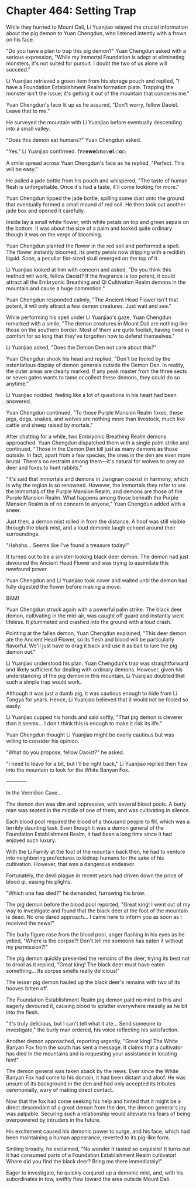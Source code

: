 # Chapter 464: Setting Trap

While they hurried to Mount Dali, Li Yuanjiao relayed the crucial information about the pig demon to Yuan Chengdun, who listened intently with a frown on his face.

"Do you have a plan to trap this pig demon?" Yuan Chengdun asked with a serious expression, "While my Immortal Foundation is adept at eliminating monsters, it's not suited for pursuit. I doubt the two of us alone will succeed."

Li Yuanjiao retrieved a green item from his storage pouch and replied, "I have a Foundation Establishment Realm formation plate. Trapping the monster isn't the issue; it's getting it out of the mountain that concerns me."

Yuan Chengdun's face lit up as he assured, "Don't worry, fellow Daoist. Leave that to me."

He surveyed the mountain with Li Yuanjiao before eventually descending into a small valley.

"Does this demon eat humans?" Yuan Chengdun asked.

"Yes," Li Yuanjiao confirmed.
𝕗𝗿𝕖𝐞𝐰𝗲𝕓𝐧𝕠𝕧𝗲𝐥.𝚌𝐨𝚖

A smile spread across Yuan Chengdun's face as he replied, "Perfect. This will be easy."

He pulled a jade bottle from his pouch and whispered, "The taste of human flesh is unforgettable. Once it's had a taste, it'll come looking for more."

Yuan Chengdun tipped the jade bottle, spilling some dust onto the ground that eventually formed a small mound of red soil. He then took out another jade box and opened it carefully.

Inside lay a small white flower, with white petals on top and green sepals on the bottom. It was about the size of a palm and looked quite ordinary though it was on the verge of blooming.

Yuan Chengdun planted the flower in the red soil and performed a spell. The flower instantly bloomed, its pretty petals now dripping with a reddish liquid. Soon, a peculiar fist-sized skull emerged on the top of it.

Li Yuanjiao looked at him with concern and asked, "Do you think this method will work, fellow Daoist? If the fragrance is too potent, it could attract all the Embryonic Breathing and Qi Cultivation Realm demons in the mountain and cause a huge commotion."

Yuan Chengdun responded calmly, "The Ancient Head Flower isn't that potent, it will only attract a few demon creatures. Just wait and see."

While performing his spell under Li Yuanjiao's gaze, Yuan Chengdun remarked with a smile, "The demon creatures in Mount Dali are nothing like those on the southern border. Most of them are quite foolish, having lived in comfort for so long that they've forgotten how to defend themselves."

Li Yuanjiao asked, "Does the Demon Den not care about this?"

Yuan Chengdun shook his head and replied, "Don't be fooled by the ostentatious display of demon generals outside the Demon Den. In reality, the outer areas are clearly marked. If any peak master from the three sects or seven gates wants to tame or collect these demons, they could do so anytime."

Li Yuanjiao nodded, feeling like a lot of questions in his heart had been answered.

Yuan Chengdun continued, "To those Purple Mansion Realm foxes, these pigs, dogs, snakes, and wolves are nothing more than livestock, much like cattle and sheep raised by mortals."

After chatting for a while, two Embryonic Breathing Realm demons approached. Yuan Chengdun dispatched them with a single palm strike and continued, "Those in the Demon Den kill just as many demons as those outside. In fact, apart from a few species, the ones in the den are even more brutal. There's no restraint among them—it's natural for wolves to prey on deer and foxes to hunt rabbits."

"It's said that immortals and demons in Jiangnan coexist in harmony, which is why the region is so renowned. However, the immortals they refer to are the immortals of the Purple Mansion Realm, and demons are those of the Purple Mansion Realm. What happens among those beneath the Purple Mansion Realm is of no concern to anyone," Yuan Chengdun added with a sneer.

Just then, a demon mist rolled in from the distance. A hoof was still visible through the black mist, and a loud demonic laugh echoed around their surroundings.

"Hahaha... Seems like I've found a treasure today!"

It turned out to be a sinister-looking black deer demon. The demon had just devoured the Ancient Head Flower and was trying to assimilate this newfound power.

Yuan Chengdun and Li Yuanjiao took cover and waited until the demon had fully digested the flower before making a move.

BAM!

Yuan Chengdun struck again with a powerful palm strike. The black deer demon, cultivating in the mid-air, was caught off guard and instantly went lifeless. It plummeted and crashed into the ground with a loud crash.

Pointing at the fallen demon, Yuan Chengdun explained, "This deer demon ate the Ancient Head Flower, so its flesh and blood will be particularly flavorful. We'll just have to drag it back and use it as bait to lure the pig demon out."

Li Yuanjiao understood his plan. Yuan Chengdun's trap was straightforward and likely sufficient for dealing with ordinary demons. However, given his understanding of the pig demon in this mountain, Li Yuanjiao doubted that such a simple trap would work.

Although it was just a dumb pig, it was cautious enough to hide from Li Tongya for years. Hence, Li Yuanjiao believed that it would not be fooled so easily.

Li Yuanjiao cupped his hands and said softly, "That pig demon is cleverer than it seems... I don't think this is enough to make it risk its life."

Yuan Chengdun thought Li Yuanjiao might be overly cautious but was willing to consider his opinion.

"What do you propose, fellow Daoist?" he asked.

"I need to leave for a bit, but I'll be right back," Li Yuanjiao replied then flew into the mountain to look for the White Banyan Fox.

————

In the Vermilion Cave...

The demon den was dim and oppressive, with several blood pools. A burly man was seated in the middle of one of them, and was cultivating in silence.

Each blood pool required the blood of a thousand people to fill, which was a terribly daunting task. Even though it was a demon general of the Foundation Establishment Realm, it had been a long time since it had enjoyed such luxury.

With the Li Family at the foot of the mountain back then, he had to venture into neighboring prefectures to kidnap humans for the sake of his cultivation. However, that was a dangerous endeavor.

Fortunately, the devil plague in recent years had driven down the price of blood qi, easing his plights.

"Which one has died?" he demanded, furrowing his brow.

The pig demon before the blood pool reported, "Great king! I went out of my way to investigate and found that the black deer at the foot of the mountain is dead. No one dared approach... I came here to inform you as soon as I received the news!"

The burly figure rose from the blood pool, anger flashing in his eyes as he yelled, "Where is the corpse?! Don't tell me someone has eaten it without my permission?!"

The pig demon quickly presented the remains of the deer, trying its best not to drool as it replied, "Great king! The black deer must have eaten something... Its corpse smells really delicious!"

The lesser pig demon hauled up the black deer's remains with two of its hooves bitten off.

The Foundation Establishment Realm pig demon paid no mind to this and eagerly devoured it, causing blood to splatter everywhere messily as he bit into the flesh.

"It's truly delicious, but I can't tell what it ate... Send someone to investigate," the burly man ordered, his voice reflecting his satisfaction.

Another demon approached, reporting urgently, "Great king! The White Banyan Fox from the south has sent a message. It claims that a cultivator has died in the mountains and is requesting your assistance in locating him!"

The demon general was taken aback by the news. Ever since the White Banyan Fox had come to his domain, it had been distant and aloof. He was unsure of its background in the den and had only accepted its tributes ceremonially, wary of making direct contact.

Now that the fox had come seeking his help and hinted that it might be a direct descendant of a great demon from the den, the demon general's joy was palpable. Securing such a relationship would alleviate his fears of being overpowered by intruders in the future.

His excitement caused his demonic power to surge, and his face, which had been maintaining a human appearance, reverted to its pig-like form.

Smiling broadly, he exclaimed, "No wonder it tasted so exquisite! It turns out it had consumed parts of a Foundation Establishment Realm cultivator! Where did you find the black deer? Bring me there immediately!"

Eager to investigate, he quickly conjured up a demonic mist, and, with his subordinates in tow, swiftly flew toward the area outside Mount Dali.
